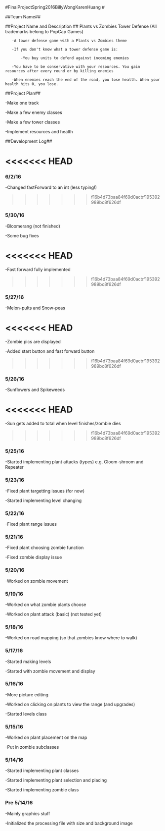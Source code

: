 #FinalProjectSpring2016BillyWongKarenHuang #

##Team Name##


##Project Name and Description ##
Plants vs Zombies Tower Defense   (All trademarks belong to PopCap Games)

       -A tower defense game with a Plants vs Zombies theme

       -If you don't know what a tower defense game is:

       	   -You buy units to defend against incoming enemies

	   -You have to be conservative with your resources. You gain resources after every round or by killing enemies

	   -When enemies reach the end of the road, you lose health. When your health hits 0, you lose.


##Project Plan##

-Make one track

-Make a few enemy classes

-Make a few tower classes

-Implement resources and health


##Development Log##

<<<<<<< HEAD
=======
### 6/2/16 ###

-Changed fastForward to an int (less typing!)

>>>>>>> f16b4d73baa84f69d0acbf195392989bc8f626df
### 5/30/16 ###

-Bloomerang (not finished)

-Some bug fixes

<<<<<<< HEAD
=======
-Fast forward fully implemented
>>>>>>> f16b4d73baa84f69d0acbf195392989bc8f626df

### 5/27/16 ###

-Melon-pults and Snow-peas

<<<<<<< HEAD
=======
-Zombie pics are displayed

-Added start button and fast forward button
>>>>>>> f16b4d73baa84f69d0acbf195392989bc8f626df

### 5/26/16 ###

-Sunflowers and Spikeweeds

<<<<<<< HEAD
=======
-Sun gets added to total when level finishes/zombie dies

>>>>>>> f16b4d73baa84f69d0acbf195392989bc8f626df

### 5/25/16 ###

-Started implementing plant attacks (types) e.g. Gloom-shroom and Repeater


### 5/23/16 ###

-Fixed plant targetting issues (for now)

-Started implementing level changing

### 5/22/16 ###

-Fixed plant range issues

### 5/21/16 ###

-Fixed plant choosing zombie function

-Fixed zombie display issue

### 5/20/16 ###

-Worked on zombie movement

### 5/19/16 ###

-Worked on what zombie plants choose

-Worked on plant attack (basic) (not tested yet)

### 5/18/16 ###

-Worked on road mapping (so that zombies know where to walk)

### 5/17/16 ###

-Started making levels

-Started with zombie movement and display

### 5/16/16 ###

-More picture editing

-Worked on clicking on plants to view the range (and upgrades)

-Started levels class

### 5/15/16 ###

-Worked on plant placement on the map

-Put in zombie subclasses

### 5/14/16 ###

-Started implementing plant classes

-Started implementing plant selection and placing

-Started implementing zombie class


### Pre 5/14/16 ###

-Mainly graphics stuff

-Initialized the processing file with size and background image